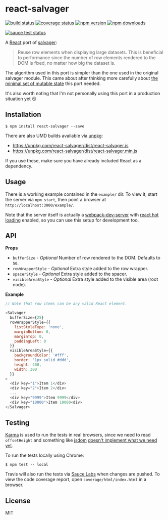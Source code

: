 # react-salvager

[![build status](https://img.shields.io/travis/tanem/react-salvager/master.svg?style=flat-square)](https://travis-ci.org/tanem/react-salvager)
[![coverage status](https://img.shields.io/coveralls/tanem/react-salvager.svg?style=flat-square)](https://coveralls.io/github/tanem/react-salvager)
[![npm version](https://img.shields.io/npm/v/react-salvager.svg?style=flat-square)](https://www.npmjs.com/package/react-salvager)
[![npm downloads](https://img.shields.io/npm/dm/react-salvager.svg?style=flat-square)](https://www.npmjs.com/package/react-salvager)

[![sauce test status](https://saucelabs.com/browser-matrix/react-salvager.svg)](https://saucelabs.com/u/react-salvager)

A [React](http://facebook.github.io/react/) port of [salvager](https://github.com/tanem/salvager):

> Reuse row elements when displaying large datasets. This is beneficial to performance since the number of row elements rendered to the DOM is fixed, no matter how big the dataset is.

The algorithm used in this port is simpler than the one used in the original salvager module. This came about after thinking more carefully about [the minimal set of mutable state](https://facebook.github.io/react/docs/thinking-in-react.html#step-3-identify-the-minimal-but-complete-representation-of-ui-state) this port needed.

It's also worth noting that I'm not personally using this port in a production situation yet :smirk:

## Installation

```
$ npm install react-salvager --save
```

There are also UMD builds available via [unpkg](https://unpkg.com/):

- https://unpkg.com/react-salvager/dist/react-salvager.js
- https://unpkg.com/react-salvager/dist/react-salvager.min.js

If you use these, make sure you have already included React as a dependency.

## Usage

There is a working example contained in the `example/` dir. To view it, start the server via `npm start`, then point a browser at `http://localhost:3000/example/`.

Note that the server itself is actually a [webpack-dev-server](https://webpack.github.io/docs/webpack-dev-server.html) with [react hot loading](https://github.com/gaearon/react-hot-loader) enabled, so you can use this setup for development too.

## API

__Props__

- `bufferSize` - *Optional* Number of row rendered to the DOM. Defaults to `50`.
- `rowWrapperStyle` - *Optional* Extra style added to the row wrapper.
- `spacerStyle` - *Optional* Extra style added to the spacer.
- `visibleAreaStyle` - *Optional* Extra style added to the visible area (root node).

__Example__

```js
// Note that row items can be any valid React element.

<Salvager
  bufferSize={25}
  rowWrapperStyle={{
    listStyleType: 'none',
    marginBottom: 0,
    marginTop: 0,
    paddingLeft: 0
  }}
  visibleAreaStyle={{
    backgroundColor: '#fff',
    border: '1px solid #ddd',
    height: 400,
    width: 300
  }}
>
  <div key="1">Item 1</div>
  <div key="2">Item 2</div>
  ...
  <div key="9999">Item 9999</div>
  <div key="10000">Item 10000<div>
</Salvager>
```

## Testing

[Karma](http://karma-runner.github.io/0.13/index.html) is used to run the tests in real browsers, since we need to read `offsetHeight` and something like [jsdom](https://github.com/tmpvar/jsdom) [doesn't implement what we need yet](https://github.com/tmpvar/jsdom/issues/135).

To run the tests locally using Chrome:

```
$ npm test -- local
```

Travis will also run the tests via [Sauce Labs](https://saucelabs.com/) when changes are pushed. To view the code coverage report, open `coverage/html/index.html` in a browser.

## License

MIT
